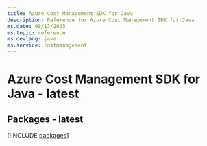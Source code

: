 ```yaml
---
title: Azure Cost Management SDK for Java
description: Reference for Azure Cost Management SDK for Java
ms.date: 08/13/2025
ms.topic: reference
ms.devlang: java
ms.service: costmanagement
---
```

# Azure Cost Management SDK for Java - latest
## Packages - latest
[!INCLUDE [packages](cost-management-index.md)]